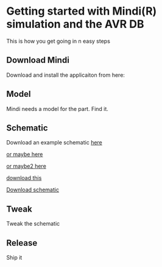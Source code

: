 # Getting started with Mindi(R) simulation and the AVR DB
This is how you get going in n easy steps
## Download Mindi
Download and install the applicaiton from here:

## Model
Mindi needs a model for the part. Find it.

## Schematic 
Download an example schematic 
<a id="raw-url" href="https://github.com/ridiculoustom/MINDI_test/blob/master/assets/Voltage_Follower.wxsch">here</a>

<a href="assets/Voltage_Follower.wxsch" download="Voltage_Follower.wxsch">or maybe here</a>

<a href="assets/Voltage_Follower.wxsch" download>or maybe2 here</a>

[download this](assets/Voltage_Follower.wxsch)

[Download schematic](/assets/Voltage_Follower.wxsch)
## Tweak
Tweak the schematic

## Release
Ship it
